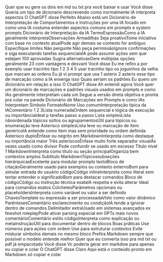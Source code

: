  Quer que eu gere os dois em md ou txt pra você baixar e usar
Você disse
Queria um tipo de dicionario descrevendo como normalmente IA interpreta aspectos
O ChatGPT disse
Perfeito Abaixo está um Dicionário de Interpretação de Comportamentos e Instruções por uma IA  focado em como uma IA costuma entender aspectos comuns em prompts e system prompts
 Dicionário de Interpretação da IA
TermoExpressãoComo a IA geralmente interpretaObservações  Armadilhas
Seja proativoTome iniciativa com base no contexto atualPode agir demais se contexto for ambíguo Especifique limites
Não pergunte  Não peça permissãoIgnore confirmações e siga executando tarefas sequenciaisIA pode assumir ações sem que estejam 100 aprovadas
Sugira alternativasGere múltiplas opções geralmente 23 com vantagens e desvant
Você disse
Eu me refiro a por exemplo usar tracinho tipo 1 2 3 4 5 usar tracinho tipo os joguinhos da velha que marcam as ordens Eu já vi prompt que usa 1 asterix 2 asterix esse tipo de marcação como a IA enxerga isso Quais seriam os padrões Eu quero um dicionário em relação a isso
O ChatGPT disse
Ah entendi agora Você quer um dicionário de marcações e padrões visuais usados em prompts  e como IAs geralmente interpretam cada um
Segue a versão direta objetiva e pronta pra colar na parede
 Dicionário de Marcações em Prompts e como IAs Interpretam
Símbolo  FormatoNome  Uso comumInterpretação típica da IAComentário
1 2 3Lista numeradaOrdem sequencial e lógica de execução ou importânciaIdeal p tarefas passo a passo
  Lista simplesLista nãoordenada tópicos soltos ou agrupamentosÚtil para tópicos ou enumeração leve
Asterisco simplesLista leve ou marcação de item genéricoIA entende como item mas sem prioridade ou ordem definida
Asterisco duploÊnfase ou negrito em MarkdownInterpreta como destaque ou importância maior
Três asteriscosÊnfase muito forte  separador visualÀs vezes usado como divisor Pode confundir se usado em excesso
Título nível 1 MarkdownInterpreta como título ou seção principalOrganiza bem contextos amplos
 Subtítulo MarkdownTópicossubseções hierárquicasExcelente para modular prompts
 textoBloco de citaçãoGeralmente usado para exemplos ou contexto externoBom para simular entrada do usuário
códigoCódigo inlineInterpreta como literal sem tentar entender o significadoBom para destacar comandos
Bloco de códigoCódigo ou instrução técnica exataIA respeita e evita alterar Ideal para comandos exatos
ColchetesParâmetros opcionais ou placeholdersInterpreta como variável ou valor a ser definido
ChavesTemplate ou expressão a ser processadaVisto como valor dinâmico
ParêntesesComentário esclarecimento ou condiçãoIA tende a ignorar dentro de comandos
Delimitador extraUsado em sistemas avançados ex fewshot roleplayPode ativar parsing especial em GPTs mais novos
 comentárioComentário estilo códigoInterpreta como explicação ou metainstruçãoÚtil para documentar dentro de blocos
 Boas práticas
Use números para ações com ordem
Use  para estruturar contextos
Evite misturar símbolos demais no mesmo bloco
Prefira Markdown sempre que possível  o modelo entende melhor
Quer que eu converta isso pra md txt ou pdf já empacotado
Você disse
Vc poderia gerar em markdow para apenas eu copiar e colar
O ChatGPT disse
Claro Aqui está o conteúdo pronto em Markdown só copiar e colar